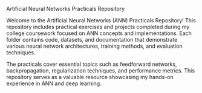 Artificial Neural Networks Practicals Repository

Welcome to the Artificial Neural Networks (ANN) Practicals Repository! 
This repository includes practical exercises and projects completed during my college coursework focused on ANN concepts and implementations. 
Each folder contains code, datasets, and documentation that demonstrate various neural network architectures, training methods, and evaluation techniques.

The practicals cover essential topics such as feedforward networks, backpropagation, regularization techniques, and performance metrics. This repository serves as a valuable resource showcasing my hands-on experience in ANN and deep learning.
